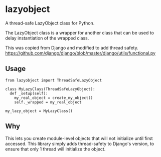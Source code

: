 lazyobject
==========

A thread-safe LazyObject class for Python.

The LazyObject class is a wrapper for another
class that can be used to delay instantiation
of the wrapped class.

This was copied from Django and modified to add
thread safety.
https://github.com/django/django/blob/master/django/utils/functional.py

Usage
-----

    from lazyobject import ThreadSafeLazyObject

    class MyLazyClass(ThreadSafeLazyObject):
      def _setup(self):
        my_real_object = create_my_object()
        self._wrapped = my_real_object

    my_lazy_object = MyLazyClass()

Why
---

This lets you create module-level objects
that will not initialize until first accessed.
This library simply adds thread-safety to Django's
version, to ensure that only 1 thread will initialize
the object.
